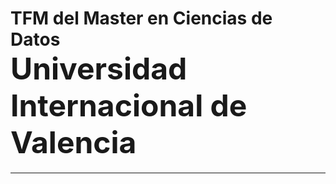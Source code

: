 # TFM del Master en Ciencias de Datos<br/><font size=22>Universidad Internacional de Valencia</font>
----------------------------------------
